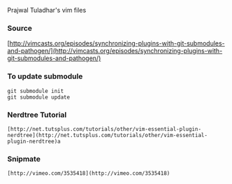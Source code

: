 Prajwal Tuladhar's vim files

### Source

  [http://vimcasts.org/episodes/synchronizing-plugins-with-git-submodules-and-pathogen/](http://vimcasts.org/episodes/synchronizing-plugins-with-git-submodules-and-pathogen/)

### To update submodule

    git submodule init
    git submodule update

### Nerdtree Tutorial
    
    [http://net.tutsplus.com/tutorials/other/vim-essential-plugin-nerdtree](http://net.tutsplus.com/tutorials/other/vim-essential-plugin-nerdtree)a

### Snipmate
    
    [http://vimeo.com/3535418](http://vimeo.com/3535418)
